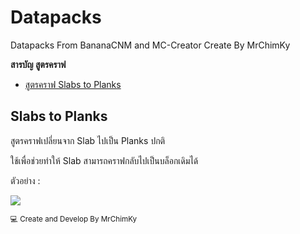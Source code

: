 # Datapacks
Datapacks From BananaCNM and MC-Creator Create By MrChimKy

**สารบัญ สูตรคราฟ**
* [สูตรคราฟ Slabs to Planks](../../README.md#slabs-to-planks)




## Slabs to Planks

สูตรคราฟเปลี่ยนจาก Slab ไปเป็น Planks ปกติ

ใช้เพื่อช่วยทำให้ Slab สามารถคราฟกลับไปเป็นบล็อกเดิมได้

ตัวอย่าง :

![](https://media.giphy.com/media/IwI41VjLX4thAGsjQ0/giphy.gif)




<sup>:computer: Create and Develop By MrChimKy</sup>
